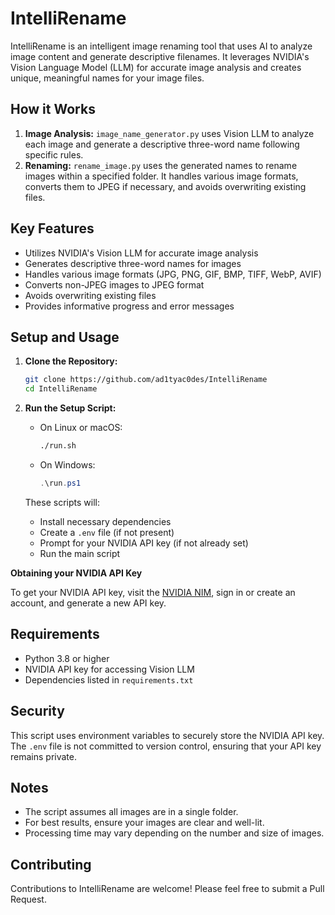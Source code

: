 # IntelliRename

IntelliRename is an intelligent image renaming tool that uses AI to analyze image content and generate descriptive filenames. It leverages NVIDIA's Vision Language Model (LLM) for accurate image analysis and creates unique, meaningful names for your image files.

## How it Works

1. **Image Analysis:** `image_name_generator.py` uses Vision LLM to analyze each image and generate a descriptive three-word name following specific rules.
2. **Renaming:** `rename_image.py` uses the generated names to rename images within a specified folder. It handles various image formats, converts them to JPEG if necessary, and avoids overwriting existing files.

## Key Features

- Utilizes NVIDIA's Vision LLM for accurate image analysis
- Generates descriptive three-word names for images
- Handles various image formats (JPG, PNG, GIF, BMP, TIFF, WebP, AVIF)
- Converts non-JPEG images to JPEG format
- Avoids overwriting existing files
- Provides informative progress and error messages

## Setup and Usage

1. **Clone the Repository:**
   ```sh
   git clone https://github.com/ad1tyac0des/IntelliRename
   cd IntelliRename
   ```

2. **Run the Setup Script:**
   - On Linux or macOS:
     ```sh
     ./run.sh
     ```
   - On Windows:
     ```powershell
     .\run.ps1
     ```

   These scripts will:
   - Install necessary dependencies
   - Create a `.env` file (if not present)
   - Prompt for your NVIDIA API key (if not already set)
   - Run the main script

**Obtaining your NVIDIA API Key**

To get your NVIDIA API key, visit the [NVIDIA NIM](https://build.nvidia.com), sign in or create an account, and generate a new API key. 

## Requirements

- Python 3.8 or higher
- NVIDIA API key for accessing Vision LLM
- Dependencies listed in `requirements.txt`

## Security

This script uses environment variables to securely store the NVIDIA API key. The `.env` file is not committed to version control, ensuring that your API key remains private.

## Notes

- The script assumes all images are in a single folder.
- For best results, ensure your images are clear and well-lit.
- Processing time may vary depending on the number and size of images.

## Contributing

Contributions to IntelliRename are welcome! Please feel free to submit a Pull Request.
